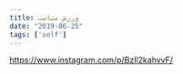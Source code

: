 ```yaml
---
title: ورزش مناسب
date: "2019-06-25"
tags: ['self']
---
```


https://www.instagram.com/p/BzIl2kahvvF/